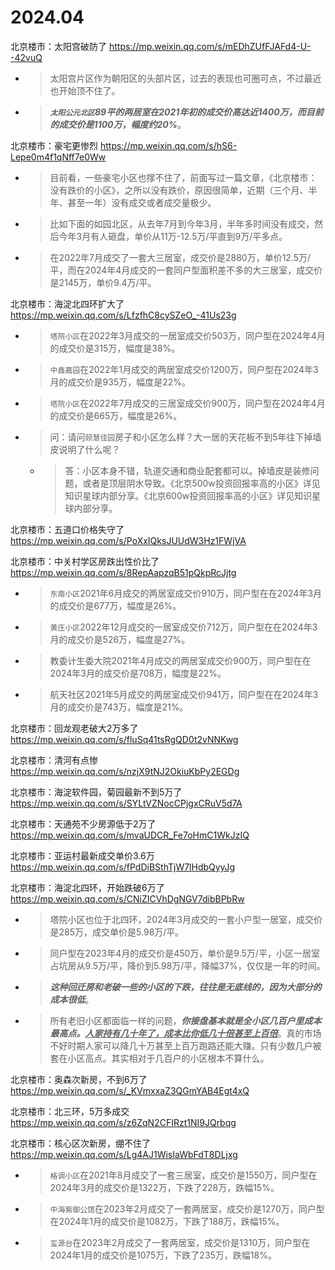 
# 2024.04

北京楼市：太阳宫破防了 https://mp.weixin.qq.com/s/mEDhZUfFJAFd4-U--42vuQ
- > 太阳宫片区作为朝阳区的头部片区，过去的表现也可圈可点，不过最近也开始顶不住了。
- > ***`太阳公元北区`89平的两居室在2021年初的成交价高达近1400万，而目前的成交价是1100万，幅度约20%***。

北京楼市：豪宅更惨烈 https://mp.weixin.qq.com/s/hS6-Lepe0m4f1qNff7e0Ww
- > 目前看，一些豪宅小区也撑不住了，前面写过一篇文章，《北京楼市：没有跌价的小区》，之所以没有跌价，原因很简单，近期（三个月、半年、甚至一年）没有成交或者成交量极少。
- > 比如下面的如园北区，从去年7月到今年3月，半年多时间没有成交，然后今年3月有人砸盘，单价从11万-12.5万/平直到9万/平多点。
- > 在2022年7月成交了一套大三居室，成交价是2880万，单价12.5万/平，而在2024年4月成交的一套同户型面积差不多的大三居室，成交价是2145万，单价9.4万/平。

北京楼市：海淀北四环扩大了 https://mp.weixin.qq.com/s/LfzfhC8cySZeO_-41Us23g
- > `塔院小区`在2022年3月成交的一居室成交价503万，同户型在2024年4月的成交价是315万，幅度是38%。
- > `中鑫嘉园`在2022年1月成交的两居室成交价1200万，同户型在2024年3月的成交价是935万，幅度是22%。
- > `塔院小区`在2022年7月成交的三居室成交价900万，同户型在2024年4月的成交价是665万，幅度是26%。
- > 问：请问`颐慧佳园`房子和小区怎么样？大一居的天花板不到5年往下掉墙皮说明了什么呢？
  * > 答：小区本身不错，轨道交通和商业配套都可以。掉墙皮是装修问题，或者是顶层阴水导致。《北京500w投资回报率高的小区》详见知识星球内部分享。《北京600w投资回报率高的小区》详见知识星球内部分享。

北京楼市：五道口价格失守了 https://mp.weixin.qq.com/s/PoXxIQksJUUdW3Hz1FWjVA

北京楼市：中关村学区房跌出性价比了 https://mp.weixin.qq.com/s/8RepAapzqB51pQkpRcJjtg
- > `东南小区`2021年6月成交的两居室成交价910万，同户型在在2024年3月的成交价是677万，幅度是26%。
- > `黄庄小区`2022年12月成交的一居室成交价712万，同户型在在2024年3月的成交价是526万，幅度是27%。
- > 教委计生委大院2021年4月成交的两居室成交价900万，同户型在在2024年3月的成交价是708万，幅度是22%。
- > 航天社区2021年5月成交的两居室成交价941万，同户型在在2024年3月的成交价是743万，幅度是21%。

北京楼市：回龙观老破大2万多了 https://mp.weixin.qq.com/s/fluSq41tsRgQD0t2vNNKwg

北京楼市：清河有点惨 https://mp.weixin.qq.com/s/nzjX9tNJ2OkiuKbPy2EGDg

北京楼市：海淀软件园，菊园最新不到5万了 https://mp.weixin.qq.com/s/SYLtVZNocCPjgxCRuV5d7A

北京楼市：天通苑不少房源低于2万了 https://mp.weixin.qq.com/s/mvaUDCR_Fe7oHmC1WkJzIQ

北京楼市：亚运村最新成交单价3.6万 https://mp.weixin.qq.com/s/fPdDiBSthTjW7lHdbQyyJg

北京楼市：海淀北四环，开始跌破6万了 https://mp.weixin.qq.com/s/CNiZICVhDgNGV7dibBPbRw
- > 塔院小区也位于北四环，2024年3月成交的一套小户型一居室，成交价是285万，成交单价是5.98万/平。
- > 同户型在2023年4月的成交价是450万，单价是9.5万/平，小区一居室占坑房从9.5万/平，降价到5.98万/平，降幅37%，仅仅是一年的时间。
- > ***这种回迁房和老破一些的小区的下跌，往往是无底线的，因为大部分的成本很低***。
- > 所有老旧小区都面临一样的问题，***你接盘基本就是全小区几百户里成本最高点。<ins>人家持有几十年了，成本比你低几十倍甚至上百倍</ins>***。真的市场不好时期人家可以降几十万甚至上百万跑路还能大赚。只有少数几户被套在小区高点。其实相对于几百户的小区根本不算什么。

北京楼市：奥森次新房，不到6万了 https://mp.weixin.qq.com/s/_KVmxxaZ3QGmYAB4Egt4xQ

北京楼市：北三环，5万多成交 https://mp.weixin.qq.com/s/z6ZqN2CFIRzt1NI9JQrbqg

北京楼市：核心区次新房，绷不住了 https://mp.weixin.qq.com/s/Lg4AJ1WisIaWbFdT8DLjxg
- > `格调小区`在2021年8月成交了一套三居室，成交价是1550万，同户型在2024年3月的成交价是1322万，下跌了228万，跌幅15%。
- > `中海紫御公馆`在2023年2月成交了一套两居室，成交价是1270万，同户型在2024年1月的成交价是1082万，下跌了188万，跌幅15%。
- > `玺源台`在2023年2月成交了一套两居室，成交价是1310万，同户型在2024年1月的成交价是1075万，下跌了235万，跌幅18%。
